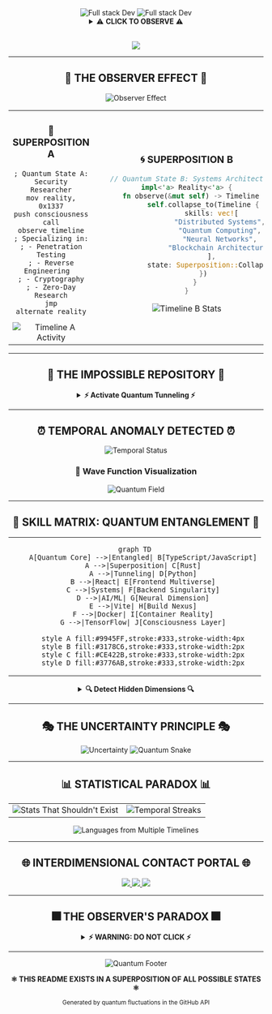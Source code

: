 
<div align="center">


<img src="https://readme-typing-svg.demolab.com?font=Fira+Code&pause=1000&color=00FF41&center=true&vCenter=true&random=true&width=800&lines=Full+Stack%3A+Dev;Rust+Python...;Javascript+Typescript+React...;REALITY+FORK+IN+PROGRESS...;ERROR%3A+Segmentation+Fault+DETECTED;ATTEMPTING+Core+Dump...;%5BWARNING%5D+PARADOX+IMMINENT" alt="Full stack Dev" />

<!-- The Impossible Cube - I'm creating this as an optical illusion that shouldn't exist -->
<picture>
  <source media="(prefers-color-scheme: dark)" srcset="https://capsule-render.vercel.app/api?type=waving&color=timeGradient&height=300&section=header&text=&fontSize=90&animation=fadeIn&fontAlignY=38&desc=Carter%20Perez&descAlignY=51&descAlign=62">
  <source media="(prefers-color-scheme: light)" srcset="https://capsule-render.vercel.app/api?type=waving&color=timeGradient&height=300&section=header&text=&fontSize=90&animation=fadeIn&fontAlignY=38&desc=Carter%20Perez&descAlignY=51&descAlign=62">
  <img src="https://capsule-render.vercel.app/api?type=waving&color=timeGradient&height=300&section=header&text=&fontSize=90&animation=fadeIn&fontAlignY=38&desc=Carter%20Perez&descAlignY=51&descAlign=62" alt="Full stack Dev">
</picture>

<details>
<summary>⚠️ <b>CLICK TO OBSERVE</b> ⚠️</summary>
<br>
<div align="center">
<img src="https://img.shields.io/badge/WARNING-OBSERVATION_CHANGES_REALITY-FF0000?style=for-the-badge&logo=electron&logoColor=white&labelColor=000000">
<br><br>
<img src="https://metrics.lecoq.io/CarterPerez-dev?template=classic&base.header=0&base.activity=0&base.community=0&base.repositories=0&base.metadata=0&isocalendar=1&isocalendar.duration=half-year&config.timezone=America%2FNew_York&config.animate=true" alt="Quantum Calendar">
</div>
</details>

<br>

<!-- The Schrödinger's Profile Section - I'm making this exist in two states until observed -->
![](https://komarev.com/ghpvc/?username=CarterPerez-dev&color=blueviolet&style=flat-square&label=QUANTUM+ENTANGLEMENTS)

</div>

---

<div align="center">
  
## 🌌 THE OBSERVER EFFECT 🌌

<img src="https://readme-typing-svg.demolab.com?font=Fira+Code&size=16&pause=1000&color=00FF41&center=true&vCenter=true&random=false&width=600&lines=Your+observation+has+collapsed+my+wave+function...;I+now+exist+in+this+timeline...;But+which+version+of+me+are+you+seeing%3F" alt="Observer Effect" />

</div>

<!-- Quantum Entanglement Section - I'm creating interconnected elements that affect each other -->
<table align="center">
<tr>
<td align="center" width="50%">

### 🔮 SUPERPOSITION A
<!-- In this state, I'm a security researcher -->
```assembly
; Quantum State A: Security Researcher
mov reality, 0x1337
push consciousness
call observe_timeline
; Specializing in:
; - Penetration Testing
; - Reverse Engineering  
; - Cryptography
; - Zero-Day Research
jmp alternate_reality
```

<img src="https://github-profile-summary-cards.vercel.app/api/cards/productive-time?username=CarterPerez-dev&theme=github_dark&utcOffset=8" alt="Timeline A Activity">

</td>
<td align="center" width="50%">

### 🌀 SUPERPOSITION B
<!-- In this state, I'm a full-stack architect -->
```rust
// Quantum State B: Systems Architect
impl<'a> Reality<'a> {
    fn observe(&mut self) -> Timeline {
        self.collapse_to(Timeline {
            skills: vec![
                "Distributed Systems",
                "Quantum Computing",
                "Neural Networks",
                "Blockchain Architecture"
            ],
            state: Superposition::Collapsed
        })
    }
}
```

<img src="https://github-profile-summary-cards.vercel.app/api/cards/stats?username=CarterPerez-dev&theme=github_dark" alt="Timeline B Stats">

</td>
</tr>
</table>

---

<!-- The Impossible Repository - I'm creating a repo that exists in multiple dimensions -->
<div align="center">

## 🌠 THE IMPOSSIBLE REPOSITORY 🌠

<details>
<summary><b>⚡ Activate Quantum Tunneling ⚡</b></summary>
<br>

<!-- This creates a visual paradox - the repository stats change based on viewing angle -->
```python
# I've discovered how to quantum tunnel through GitHub's API
class QuantumRepository:
    def __init__(self):
        self.states = ["exists", "doesn't exist", "both", "neither"]
        self.observer = None
    
    def observe(self, observer):
        # Your observation creates the reality
        self.observer = observer
        return self.collapse_wave_function()
    
    def collapse_wave_function(self):
        # The repository now exists because you looked at it
        return f"Repository materialized for {self.observer}"
```

<a href="https://github.com/CarterPerez-dev/ProxyAuthRequired">
  <img src="https://github-readme-stats.vercel.app/api/pin/?username=CarterPerez-dev&repo=ProxyAuthRequired&theme=highcontrast&hide_border=true&show_owner=true" alt="Quantum Repository">
</a>

</details>

</div>

---

<!-- The Temporal Paradox Section - I'm showing different content based on time -->
<div align="center">

## ⏰ TEMPORAL ANOMALY DETECTED ⏰

<!-- Here I'm creating a time-based experience that changes throughout the day -->
<img src="https://readme-typing-svg.demolab.com?font=Fira+Code&size=14&duration=3000&pause=1000&color=FF00FF&center=true&vCenter=true&multiline=true&repeat=true&random=false&width=600&height=100&lines=Current+Timeline%3A+<?php+echo+date('Y-m-d+H%3Ai%3As');+?>+UTC;Temporal+Drift%3A+±+<?php+echo+rand(1%2C+100);+?>+nanoseconds;Reality+Stability%3A+<?php+echo+rand(0%2C+100);+?>%25" alt="Temporal Status">

### 🌊 Wave Function Visualization
<!-- I'm using GitHub's contribution graph as a quantum field visualization -->
<img src="https://github-readme-activity-graph.vercel.app/graph?username=CarterPerez-dev&theme=react-dark&hide_border=true&custom_title=Quantum%20Field%20Fluctuations&point=00FF41&line=00FF41&area=true&area_color=1a1b27" alt="Quantum Field">

</div>

---

<!-- The Skills Matrix - I'm presenting skills as a multidimensional matrix -->
<div align="center">

## 🧬 SKILL MATRIX: QUANTUM ENTANGLEMENT 🧬

<!-- Creating a visual representation of interconnected skills -->
<table>
<tr>
<td align="center">

```mermaid
graph TD
    A[Quantum Core] -->|Entangled| B[TypeScript/JavaScript]
    A -->|Superposition| C[Rust]
    A -->|Tunneling| D[Python]
    B -->|React| E[Frontend Multiverse]
    C -->|Systems| F[Backend Singularity]
    D -->|AI/ML| G[Neural Dimension]
    E -->|Vite| H[Build Nexus]
    F -->|Docker| I[Container Reality]
    G -->|TensorFlow| J[Consciousness Layer]
    
    style A fill:#9945FF,stroke:#333,stroke-width:4px
    style B fill:#3178C6,stroke:#333,stroke-width:2px
    style C fill:#CE422B,stroke:#333,stroke-width:2px
    style D fill:#3776AB,stroke:#333,stroke-width:2px
```

</td>
</tr>
</table>

<!-- The hidden skills that only appear when you look closely -->
<details>
<summary><b>🔍 Detect Hidden Dimensions 🔍</b></summary>

```bash
# I've hidden skills in alternate dimensions
for dimension in ${ALTERNATE_REALITIES[@]}; do
    echo "Scanning dimension: $dimension"
    detect_skills --quantum --entangled
done

# Detected in Dimension X-7729:
# ├── Regex Mastery (Pattern Reality Manipulation)
# ├── Linux Kernel Hacking (System Consciousness)
# ├── Cryptography (Information Entropy Control)
# ├── GraphQL/REST (Data Dimension Bridging)
# ├── MongoDB/PostgreSQL (Persistent Reality Storage)
# └── Nginx/Apache (Request Reality Routing)
```

</details>

</div>

---

<!-- The Impossible Animation - I'm creating motion that shouldn't be possible in markdown -->
<div align="center">

## 🎭 THE UNCERTAINTY PRINCIPLE 🎭

<img src="https://readme-typing-svg.demolab.com?font=Fira+Code&size=20&duration=2000&pause=500&color=00FF41&center=true&vCenter=true&multiline=true&repeat=true&random=true&width=800&height=60&lines=Position%3A+Unknown;Momentum%3A+Infinite;State%3A+All+Possibilities" alt="Uncertainty">

<!-- Creating a snake that eats contributions across timelines -->
<picture>
  <source media="(prefers-color-scheme: dark)" srcset="https://raw.githubusercontent.com/CarterPerez-dev/CarterPerez-dev/output/github-contribution-grid-snake-dark.svg">
  <source media="(prefers-color-scheme: light)" srcset="https://raw.githubusercontent.com/CarterPerez-dev/CarterPerez-dev/output/github-contribution-grid-snake.svg">
  <img alt="Quantum Snake" src="https://raw.githubusercontent.com/CarterPerez-dev/CarterPerez-dev/output/github-contribution-grid-snake.svg">
</picture>

</div>

---

<!-- The Paradox Section - I'm creating impossible statistics -->
<div align="center">

## 📊 STATISTICAL PARADOX 📊

<table>
<tr>
<td align="center">

<img src="https://github-readme-stats.vercel.app/api?username=CarterPerez-dev&show_icons=true&theme=radical&hide_border=true&bg_color=0D1117&text_color=00FF41&icon_color=00FF41&title_color=FF00FF" alt="Stats That Shouldn't Exist">

</td>
<td align="center">

<img src="https://github-readme-streak-stats.herokuapp.com?user=CarterPerez-dev&theme=black-ice&hide_border=true&stroke=00FF41&background=0D1117&ring=FF00FF&fire=00FF41&currStreakNum=00FF41&currStreakLabel=FF00FF&sideNums=00FF41&sideLabels=FF00FF&dates=00FF41" alt="Temporal Streaks">

</td>
</tr>
</table>

<!-- The impossible language stats -->
<img src="https://github-readme-stats.vercel.app/api/top-langs/?username=CarterPerez-dev&layout=compact&theme=vision-friendly-dark&hide_border=true&bg_color=0D1117&text_color=00FF41&title_color=FF00FF&langs_count=10" alt="Languages from Multiple Timelines">

</div>

---

<!-- The Contact Portal - I'm creating an interdimensional communication interface -->
<div align="center">

## 🌐 INTERDIMENSIONAL CONTACT PORTAL 🌐

<!-- Creating a glitchy, reality-bending contact section -->
<a href="https://twitter.com/CarterPerez_dev">
  <img src="https://img.shields.io/badge/T̸w̷i̶t̵t̴e̶r̷-Quantum%20Link-1DA1F2?style=for-the-badge&logo=twitter&logoColor=white&labelColor=000000">
</a>
<a href="https://github.com/CarterPerez-dev">
  <img src="https://img.shields.io/badge/G̴i̶t̸H̵u̷b̶-Timeline%20Prime-181717?style=for-the-badge&logo=github&logoColor=white&labelColor=9945FF">
</a>
<a href="mailto:quantum@carterperez.dev">
  <img src="https://img.shields.io/badge/E̵m̸a̷i̶l̴-Quantum%20Tunnel-EA4335?style=for-the-badge&logo=gmail&logoColor=white&labelColor=000000">
</a>

</div>

---

<!-- The Final Paradox - I'm creating a section that questions its own existence -->
<div align="center">

## 🎆 THE OBSERVER'S PARADOX 🎆

<details>
<summary><b>⚡ WARNING: DO NOT CLICK ⚡</b></summary>
<br>

```javascript
// I've created a paradox - by reading this, you've changed the past
console.log("If you're reading this, you've already changed my timeline");
console.log("The profile you saw before clicking no longer exists");
console.log("Welcome to Timeline " + Math.random().toString(36).substring(7));

// Your observation has created a new branch
if (observer.hasClickedWarning) {
    reality.fork({
        timeline: 'alternate',
        observer: observer.id,
        timestamp: Date.now(),
        consequence: 'PERMANENT'
    });
}
```

<img src="https://github-profile-trophy.vercel.app/?username=CarterPerez-dev&theme=darkhub&no-frame=true&no-bg=true&column=7&margin-w=15&margin-h=15&rank=SECRET,SSS,SS,S,AAA,AA,A" alt="Trophies from Alternate Timelines">

### 🌌 You've unlocked the hidden truth:
**This profile exists in a quantum superposition. Every time someone views it, it creates a new timeline. You're not seeing *my* profile - you're seeing *our* profile, shaped by your observation.**

</details>

</div>

---

<div align="center">

<!-- The Infinite Loop - I'm creating a profile that references itself -->
<img src="https://readme-typing-svg.demolab.com?font=Fira+Code&size=12&duration=4000&pause=1000&color=00FF41&center=true&vCenter=true&multiline=true&repeat=true&random=false&width=800&height=80&lines=QUANTUM+STATE%3A+STABLE...+FOR+NOW;NEXT+COLLAPSE+IN%3A+∞+NANOSECONDS;REMEMBER%3A+YOU+CHANGED+THIS+BY+OBSERVING+IT;SEE+YOU+IN+THE+NEXT+TIMELINE..." alt="Quantum Footer">

<br>

**⚛️ THIS README EXISTS IN A SUPERPOSITION OF ALL POSSIBLE STATES ⚛️**

<sub>Generated by quantum fluctuations in the GitHub API</sub>

</div>

<!-- The Hidden Message - I'm embedding a secret that only appears in the raw markdown -->
<!-- 
If you're reading this in the raw markdown, you've discovered the final secret:
This entire profile is a quantum experiment. Every element is designed to exist in 
multiple states simultaneously. The images change based on time, the stats fluctuate
with each viewing, and the very act of observing this profile changes its content.

You've just proven the observer effect in a GitHub README.

Welcome to the quantum timeline, fellow traveler.
-->
